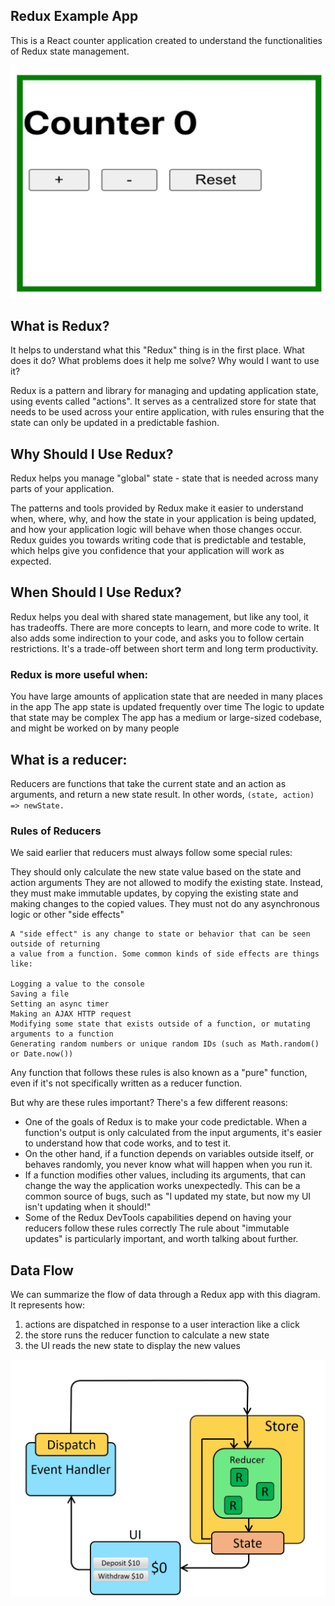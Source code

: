 ## Redux Example App

This is a React counter application created to understand the functionalities of 
Redux state management. 

![alt text](https://github.com/madhavms/learn-redux/blob/master/src/images/ReduxCounter.gif)

## What is Redux?
It helps to understand what this "Redux" thing is in the first place. What does it do? What problems does it help me solve? Why would I want to use it?

Redux is a pattern and library for managing and updating application state, using events called "actions". It serves as a centralized store for state that needs to be used across your entire application, with rules ensuring that the state can only be updated in a predictable fashion.

## Why Should I Use Redux?
Redux helps you manage "global" state - state that is needed across many parts of your application.

The patterns and tools provided by Redux make it easier to understand when, where, why, and how the state in your application is being updated, and how your application logic will behave when those changes occur. Redux guides you towards writing code that is predictable and testable, which helps give you confidence that your application will work as expected.

## When Should I Use Redux?
Redux helps you deal with shared state management, but like any tool, it has tradeoffs. There are more concepts to learn, and more code to write. It also adds some indirection to your code, and asks you to follow certain restrictions. It's a trade-off between short term and long term productivity.

### Redux is more useful when:

You have large amounts of application state that are needed in many places in the app
The app state is updated frequently over time
The logic to update that state may be complex
The app has a medium or large-sized codebase, and might be worked on by many people

## What is a reducer:

Reducers are functions that take the current state and an action as arguments, and return a new state result. In other words, `(state, action) => newState.`

### Rules of Reducers

We said earlier that reducers must always follow some special rules:

They should only calculate the new state value based on the state and action arguments
They are not allowed to modify the existing state. Instead, they must make immutable updates, by copying the existing state and making changes to the copied values.
They must not do any asynchronous logic or other "side effects"

```
A "side effect" is any change to state or behavior that can be seen outside of returning 
a value from a function. Some common kinds of side effects are things like:

Logging a value to the console
Saving a file
Setting an async timer
Making an AJAX HTTP request
Modifying some state that exists outside of a function, or mutating arguments to a function
Generating random numbers or unique random IDs (such as Math.random() or Date.now())
```

Any function that follows these rules is also known as a "pure" function, even if it's not specifically written as a reducer function.

But why are these rules important? There's a few different reasons:

* One of the goals of Redux is to make your code predictable. When a function's output is only calculated from the input arguments, it's easier to understand how that code works, and to test it.
* On the other hand, if a function depends on variables outside itself, or behaves randomly, you never know what will happen when you run it.
* If a function modifies other values, including its arguments, that can change the way the application works unexpectedly. This can be a common source of bugs, such as "I updated my state, but now my UI isn't updating when it should!"
* Some of the Redux DevTools capabilities depend on having your reducers follow these rules correctly
The rule about "immutable updates" is particularly important, and worth talking about further.



## Data Flow
We can summarize the flow of data through a Redux app with this diagram. It represents how:

1. actions are dispatched in response to a user interaction like a click
2. the store runs the reducer function to calculate a new state
3. the UI reads the new state to display the new values

![alt text](https://github.com/madhavms/learn-redux/blob/master/src/images/ReduxDataFlowDiagram.gif)
